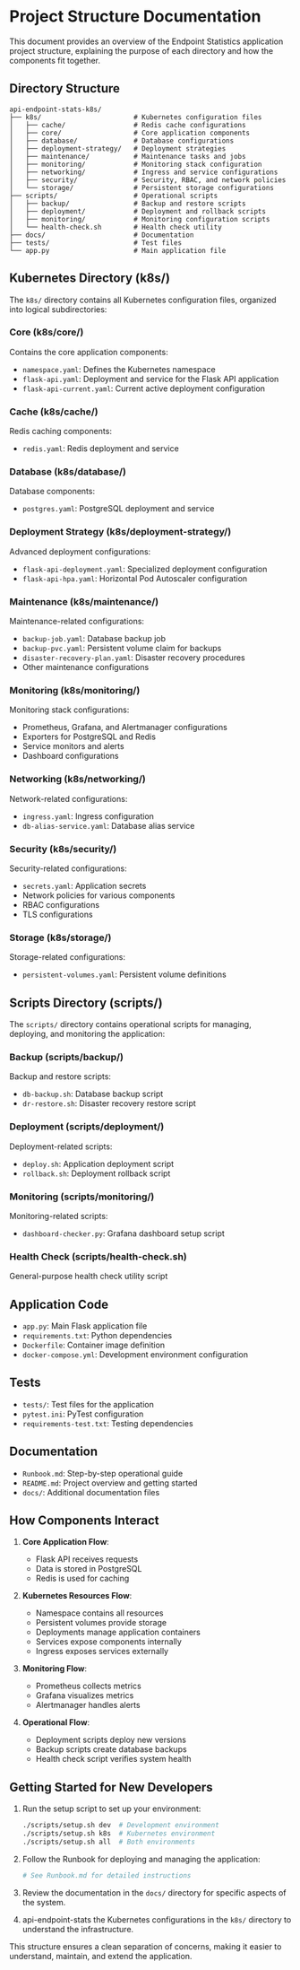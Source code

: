 # Project Structure Documentation

This document provides an overview of the Endpoint Statistics application project structure, explaining the purpose of each directory and how the components fit together.

## Directory Structure

```
api-endpoint-stats-k8s/
├── k8s/                       # Kubernetes configuration files
│   ├── cache/                 # Redis cache configurations
│   ├── core/                  # Core application components
│   ├── database/              # Database configurations
│   ├── deployment-strategy/   # Deployment strategies
│   ├── maintenance/           # Maintenance tasks and jobs
│   ├── monitoring/            # Monitoring stack configuration
│   ├── networking/            # Ingress and service configurations
│   ├── security/              # Security, RBAC, and network policies
│   └── storage/               # Persistent storage configurations
├── scripts/                   # Operational scripts
│   ├── backup/                # Backup and restore scripts
│   ├── deployment/            # Deployment and rollback scripts
│   ├── monitoring/            # Monitoring configuration scripts
│   └── health-check.sh        # Health check utility
├── docs/                      # Documentation
├── tests/                     # Test files
└── app.py                     # Main application file
```

## Kubernetes Directory (k8s/)

The `k8s/` directory contains all Kubernetes configuration files, organized into logical subdirectories:

### Core (k8s/core/)
Contains the core application components:
- `namespace.yaml`: Defines the Kubernetes namespace
- `flask-api.yaml`: Deployment and service for the Flask API application
- `flask-api-current.yaml`: Current active deployment configuration

### Cache (k8s/cache/)
Redis caching components:
- `redis.yaml`: Redis deployment and service

### Database (k8s/database/)
Database components:
- `postgres.yaml`: PostgreSQL deployment and service

### Deployment Strategy (k8s/deployment-strategy/)
Advanced deployment configurations:
- `flask-api-deployment.yaml`: Specialized deployment configuration
- `flask-api-hpa.yaml`: Horizontal Pod Autoscaler configuration

### Maintenance (k8s/maintenance/)
Maintenance-related configurations:
- `backup-job.yaml`: Database backup job
- `backup-pvc.yaml`: Persistent volume claim for backups
- `disaster-recovery-plan.yaml`: Disaster recovery procedures
- Other maintenance configurations

### Monitoring (k8s/monitoring/)
Monitoring stack configurations:
- Prometheus, Grafana, and Alertmanager configurations
- Exporters for PostgreSQL and Redis
- Service monitors and alerts
- Dashboard configurations

### Networking (k8s/networking/)
Network-related configurations:
- `ingress.yaml`: Ingress configuration
- `db-alias-service.yaml`: Database alias service

### Security (k8s/security/)
Security-related configurations:
- `secrets.yaml`: Application secrets
- Network policies for various components
- RBAC configurations
- TLS configurations

### Storage (k8s/storage/)
Storage-related configurations:
- `persistent-volumes.yaml`: Persistent volume definitions

## Scripts Directory (scripts/)

The `scripts/` directory contains operational scripts for managing, deploying, and monitoring the application:

### Backup (scripts/backup/)
Backup and restore scripts:
- `db-backup.sh`: Database backup script
- `dr-restore.sh`: Disaster recovery restore script

### Deployment (scripts/deployment/)
Deployment-related scripts:
- `deploy.sh`: Application deployment script
- `rollback.sh`: Deployment rollback script

### Monitoring (scripts/monitoring/)
Monitoring-related scripts:
- `dashboard-checker.py`: Grafana dashboard setup script

### Health Check (scripts/health-check.sh)
General-purpose health check utility script

## Application Code

- `app.py`: Main Flask application file
- `requirements.txt`: Python dependencies
- `Dockerfile`: Container image definition
- `docker-compose.yml`: Development environment configuration

## Tests

- `tests/`: Test files for the application
- `pytest.ini`: PyTest configuration
- `requirements-test.txt`: Testing dependencies

## Documentation

- `Runbook.md`: Step-by-step operational guide
- `README.md`: Project overview and getting started
- `docs/`: Additional documentation files

## How Components Interact

1. **Core Application Flow**:
   - Flask API receives requests
   - Data is stored in PostgreSQL
   - Redis is used for caching

2. **Kubernetes Resources Flow**:
   - Namespace contains all resources
   - Persistent volumes provide storage
   - Deployments manage application containers
   - Services expose components internally
   - Ingress exposes services externally

3. **Monitoring Flow**:
   - Prometheus collects metrics
   - Grafana visualizes metrics
   - Alertmanager handles alerts

4. **Operational Flow**:
   - Deployment scripts deploy new versions
   - Backup scripts create database backups
   - Health check script verifies system health

## Getting Started for New Developers

1. Run the setup script to set up your environment:
   ```bash
   ./scripts/setup.sh dev  # Development environment
   ./scripts/setup.sh k8s  # Kubernetes environment
   ./scripts/setup.sh all  # Both environments
   ```

2. Follow the Runbook for deploying and managing the application:
   ```bash
   # See Runbook.md for detailed instructions
   ```

3. Review the documentation in the `docs/` directory for specific aspects of the system.

4. api-endpoint-stats the Kubernetes configurations in the `k8s/` directory to understand the infrastructure.

This structure ensures a clean separation of concerns, making it easier to understand, maintain, and extend the application.
